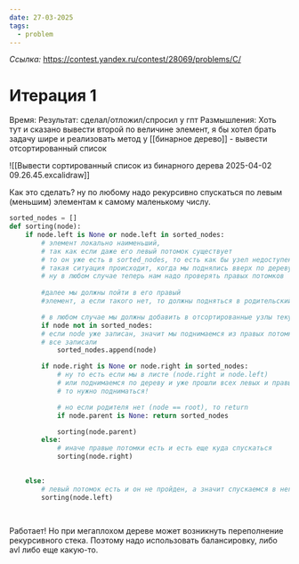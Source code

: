 ```yaml
---
date: 27-03-2025
tags:
  - problem
---
```

*Ссылка:* https://contest.yandex.ru/contest/28069/problems/C/
# Итерация 1
Время: 
Результат: сделал/отложил/спросил у гпт
Размышления:
Хоть тут и сказано вывести второй по величине элемент, я бы хотел брать задачу шире и реализовать метод у [[бинарное дерево]] - вывести отсортированный список

![[Вывести сортированный список из бинарного дерева 2025-04-02 09.26.45.excalidraw]]


Как это сделать?
ну по любому надо рекурсивно спускаться по левым (меньшим) элементам к самому маленькому числу.

```python
sorted_nodes = []
def sorting(node):
	if node.left is None or node.left in sorted_nodes:
		# элемент локально наименьший, 
		# так как если даже его левый потомок существует
		# то он уже есть в sorted_nodes, то есть как бы узел недоступен
		# такая ситуация происходит, когда мы поднялись вверх по дереву
		# ну в любом случае теперь нам надо проверять правых потомков		
		
		#далее мы должны пойти в его правый 
		#элемент, а если такого нет, то должны подняться в родительский узел

		# в любом случае мы должны добавить в отсортированные узлы текущий
		if node not in sorted_nodes: 
		# если node уже записан, значит мы поднимаемся из правых потомков и уже
		# все записали
			sorted_nodes.append(node)

		if node.right is None or node.right in sorted_nodes:
			# ну то есть если мы в листе (node.right и node.left)
			# или поднимаемся по дереву и уже прошли всех левых и правых потомков
			# то нужно подниматься!

			# но если родителя нет (node == root), то return
			if node.parent is None: return sorted_nodes					

			sorting(node.parent)
		else:
			# иначе правые потомки есть и есть еще куда спускаться
			sorting(node.right)
		

	else:
		# левый потомок есть и он не пройден, а значит спускаемся в него
		sorting(node.left)
	
	
```


Работает!
Но при мегаплохом дереве может возникнуть переполнение рекурсивного стека.
Поэтому надо использовать балансировку, либо avl либо еще какую-то.